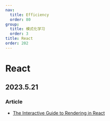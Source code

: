 ```yaml
---
nav:
  title: Efficiency
  order: 80
group:
  title: 模式化学习
  order: 3
title: React
order: 202
---
```


# React

## 2023.5.21

### Article

- [The Interactive Guide to Rendering in React](https://ui.dev/why-react-renders)